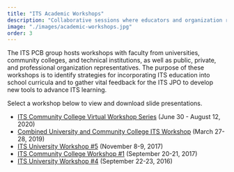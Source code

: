```yaml
---
title: "ITS Academic Workshops"
description: "Collaborative sessions where educators and organization representatives explore strategies for integrating ITS education into curricula and provide feedback for developing new learning tools."
image: "./images/academic-workshops.jpg"
order: 3
---
```


The ITS PCB group hosts workshops with faculty from universities, community colleges, and technical institutions, as well as public, private, and professional organization representatives. The purpose of these workshops is to identify strategies for incorporating ITS education into school curricula and to gather vital feedback for the ITS JPO to develop new tools to advance ITS learning.

Select a workshop below to view and download slide presentations.

- [ITS Community College Virtual Workshop Series]() (June 30 - August 12, 2020)
- [Combined University and Community College ITS Workshop]() (March 27-28, 2019)
- [ITS University Workshop #5]() (November 8-9, 2017)
- [ITS Community College Workshop #1]() (September 20-21, 2017)
- [ITS University Workshop #4]() (September 22-23, 2016)